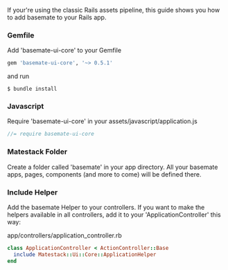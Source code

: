 <!-- **Do not use this setup if you want to build custom vue.js components.**
If you want to extend basemate by building your own vue.js components,
use Webpacker (see: [Setup with Webpacker](/docs/setup_webpacker)). -->

If your're using the classic Rails assets pipeline, this guide shows you how to
add basemate to your Rails app.

### Gemfile

Add 'basemate-ui-core' to your Gemfile

```ruby
gem 'basemate-ui-core', '~> 0.5.1'
```

and run

```shell
$ bundle install
```

### Javascript

Require 'basemate-ui-core' in your assets/javascript/application.js

```javascript
//= require basemate-ui-core
```

### Matestack Folder

Create a folder called 'basemate' in your app directory. All your basemate apps,
pages, components (and more to come) will be defined there.

### Include Helper

Add the basemate Helper to your controllers. If you want to make the helpers
available in all controllers, add it to your 'ApplicationController' this way:

app/controllers/application_controller.rb

```ruby
class ApplicationController < ActionController::Base
  include Matestack::Ui::Core::ApplicationHelper
end
```
